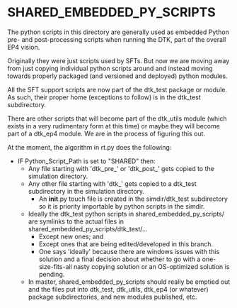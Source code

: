 # SHARED_EMBEDDED_PY_SCRIPTS

The python scripts in this directory are generally used as embedded Python pre- and post-processing scripts when running the DTK, part of the overall EP4 vision.

Originally they were just scripts used by SFTs. But now we are moving away from just copying individual python scripts around and instead moving towards properly packaged (and versioned and deployed) python modules.

All the SFT support scripts are now part of the dtk_test package or module. As such, their proper home (exceptions to follow) is in the dtk_test subdirectory.

There are other scripts that will become part of the dtk_utils module (which exists in a very rudimentary form at this time) or maybe they will become part of a dtk_ep4 module. We are in the process of figuring this out.

At the moment, the algorithm in rt.py does the following:
- IF Python_Script_Path is set to "SHARED" then:
	- Any file starting with 'dtk_pre_' or 'dtk_post_' gets copied to the simulation directory.
	- Any other file starting with 'dtk_' gets copied to a dtk_test subdirectory in the simulation directory.
		- An __init__.py touch file is created in the simdir/dtk_test subdirectory so it is priority importable by python scripts in the simdir.
	- Ideally the dtk_test python scripts in shared_embedded_py_scripts/ are symlinks to the actual files in shared_embedded_py_scripts/dtk_test/...
		- Except new ones; and
		- Except ones that are being edited/developed in this branch.
		- One says 'ideally' because there are windows issues with this solution and a final decision about whether to go with a one-size-fits-all nasty copying solution or an OS-optimized solution is pending.
	- In master, shared_embedded_py_scripts should really be emptied out and the files put into dtk_test, dtk_utils, dtk_ep4 (or whatever) package subdirectories, and new modules published, etc.
